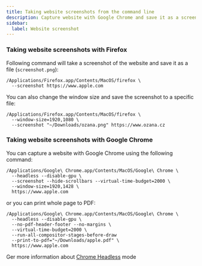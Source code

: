 ```yaml
---
title: Taking website screenshots from the command line
description: Capture website with Google Chrome and save it as a screenshot or PDF
sidebar:
  label: Website screenshot
---
```


### Taking website screenshots with Firefox

Following command will take a screenshot of the website and save it as a file (`screenshot.png`):

```shell
/Applications/Firefox.app/Contents/MacOS/firefox \
  --screenshot https://www.apple.com
```

You can also change the window size and save the screenshot to a specific file:

```shell
/Applications/Firefox.app/Contents/MacOS/firefox \
  --window-size=1920,1080 \
  --screenshot "~/Downloads/ozana.png" https://www.ozana.cz
```

### Taking website screenshots with Google Chrome

You can capture a website with Google Chrome using the following command:

```shell
/Applications/Google\ Chrome.app/Contents/MacOS/Google\ Chrome \
  --headless --disable-gpu \
  --screenshot --hide-scrollbars --virtual-time-budget=2000 \
  --window-size=1920,1428 \
  https://www.apple.com
```

or you can print whole page to PDF:

```shell
/Applications/Google\ Chrome.app/Contents/MacOS/Google\ Chrome \
  --headless --disable-gpu \
  --no-pdf-header-footer --no-margins \
  --virtual-time-budget=2000 \
  --run-all-compositor-stages-before-draw
  --print-to-pdf="~/Downloads/apple.pdf" \
  https://www.apple.com
```

Ger more information about [Chrome Headless](https://developer.chrome.com/blog/headless-chrome/) mode

